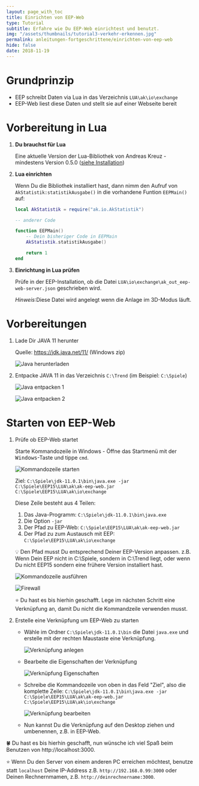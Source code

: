 ```yaml
---
layout: page_with_toc
title: Einrichten von EEP-Web
type: Tutorial
subtitle: Erfahre wie Du EEP-Web einrichtest und benutzt.  
img: "/assets/thumbnails/tutorial3-verkehr-erkennen.jpg"
permalink: anleitungen-fortgeschrittene/einrichten-von-eep-web
hide: false
date: 2018-11-19
---
```

# Grundprinzip

* EEP schreibt Daten via Lua in das Verzeichnis ```LUA\ak\io\exchange```
* EEP-Web liest diese Daten und stellt sie auf einer Webseite bereit

# Vorbereitung in Lua

1. **Du brauchst für Lua**

   Eine aktuelle Version der Lua-Bibliothek von Andreas Kreuz - mindestens Version 0.5.0 ([siehe Installation](../_anleitungen-anfaenger/installation))

2. **Lua einrichten**

   Wenn Du die Bibliothek installiert hast, dann nimm den Aufruf von ```AkStatistik:statistikAusgabe()``` in die vorhandene Funtion ```EEPMain()``` auf:
    ```lua
    local AkStatistik = require("ak.io.AkStatistik")
 
    -- anderer Code
    
    function EEPMain()
        -- Dein bisheriger Code in EEPMain
        AkStatistik.statistikAusgabe()

        return 1
    end
    ```

3. **Einrichtung in Lua prüfen**

   Prüfe in der EEP-Installation, ob die Datei ```LUA\io\exchange\ak_out_eep-web-server.json``` geschrieben wird.

   _Hinweis_:Diese Datei wird angelegt wenn die Anlage im 3D-Modus läuft.


# Vorbereitungen

1. Lade Dir JAVA 11 herunter

    Quelle: https://jdk.java.net/11/ (Windows zip)

    ![Java herunterladen](../assets/tutorial/eep-web-installation/01-java-download.png)

2. Entpacke JAVA 11 in das Verzeichnis ```C:\Trend``` (im Beispiel: ```C:\Spiele```)

     ![Java entpacken 1](../assets/tutorial/eep-web-installation/02-java-entpacken.png)

     ![Java entpacken 2](../assets/tutorial/eep-web-installation/03-java-entpacken-2.png)

# Starten von EEP-Web

1. Prüfe ob EEP-Web startet

    Starte Kommandozeile in Windows - Öffne das Startmenü mit der <kbd>Windows</kbd>-Taste und tippe `cmd`.

    ![Kommandozeile starten](../assets/tutorial/eep-web-installation/07-kommandozeile-starten.png)

    Ziel: `C:\Spiele\jdk-11.0.1\bin\java.exe -jar C:\Spiele\EEP15\LUA\ak\ak-eep-web.jar C:\Spiele\EEP15\LUA\ak\io\exchange`

    Diese Zeile besteht aus 4 Teilen:

    1. Das Java-Programm: `C:\Spiele\jdk-11.0.1\bin\java.exe`
    2. Die Option `-jar`
    3. Der Pfad zu EEP-Web: `C:\Spiele\EEP15\LUA\ak\ak-eep-web.jar`
    4. Der Pfad zu zum Austausch mit EEP: `C:\Spiele\EEP15\LUA\ak\io\exchange`

    :bulb: Den Pfad musst Du entsprechend Deiner EEP-Version anpassen.
    z.B. Wenn Dein EEP nicht in C:\Spiele, sondern in C:\Trend liegt, oder wenn Du nicht EEP15 sondern eine frühere Version installiert hast.

    ![Kommandozeile ausführen](../assets/tutorial/eep-web-installation/08-server-starten.png)

    ![Firewall](../assets/tutorial/eep-web-installation/09-windows-firewall.png)

    :star: Du hast es bis hierhin geschafft.
    Lege im nächsten Schritt eine Verknüpfung an, damit Du nicht die Kommandzeile verwenden musst.

2. Erstelle eine Verknüpfung um EEP-Web zu starten

    * Wähle im Ordner `C:\Spiele\jdk-11.0.1\bin` die Datei `java.exe` und erstelle mit der rechten Maustaste eine Verknüpfung.

      ![Verknüpfung anlegen](../assets/tutorial/eep-web-installation/04-verknuepfung.png)

    * Bearbeite die Eigenschaften der Verknüpfung

      ![Verknüpfung Eigenschaften](../assets/tutorial/eep-web-installation/05-verknuepfung-eigenschaften.png)

    * Schreibe die Kommandozeile von oben in das Feld "Ziel", also die komplette Zeile:
      `C:\Spiele\jdk-11.0.1\bin\java.exe -jar C:\Spiele\EEP15\LUA\ak\ak-eep-web.jar C:\Spiele\EEP15\LUA\ak\io\exchange`

      ![Verknüpfung bearbeiten](../assets/tutorial/eep-web-installation/06-verknuepfung-bearbeiten.png)

    * Nun kannst Du die Verknüpfung auf den Desktop ziehen und umbenennen, z.B. in EEP-Web.


:four_leaf_clover: Du hast es bis hierhin geschafft, nun wünsche ich viel Spaß beim Benutzen von http://localhost:3000.

:star: Wenn Du den Server von einem anderen PC erreichen möchtest, benutze statt `localhost` Deine IP-Address
z.B. `http://192.168.0.99:3000` oder Deinen Rechnernmamen, z.B. `http://deinrechnername:3000`. 